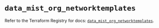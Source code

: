 # `data_mist_org_networktemplates`

Refer to the Terraform Registry for docs: [`data_mist_org_networktemplates`](https://registry.terraform.io/providers/juniper/mist/0.6.0/docs/data-sources/org_networktemplates).
